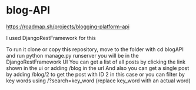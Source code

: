 # blog-API

https://roadmap.sh/projects/blogging-platform-api

I used DjangoRestFramework for this

To run it clone or copy this repository, move to the folder with cd blogAPI and run python manage.py runserver
  you will be in the DjangoRestFramework UI
  You can get a list of all posts by clicking the link shown in the ui or adding /blog in the url
  And also you can get a single post by adding /blog/2 to get the post with ID 2 in this case or you can filter by key words using /?search=key_word (replace key_word with an actual word)
